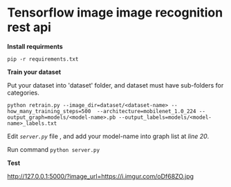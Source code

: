 # Tensorflow image image recognition rest api
**Install requirments**

`pip -r requirements.txt`

**Train your dataset**

Put your dataset into 'dataset' folder, and dataset must have sub-folders for categories.

    python retrain.py --image_dir=dataset/<dataset-name> --how_many_training_steps=500  --architecture=mobilenet_1.0_224 --output_graph=models/<model-name>.pb --output_labels=models/<model-name>_labels.txt

Edit  *`server.py`* file , and add your model-name into graph list at *line 20*.

Run command  `python server.py`

**Test**

http://127.0.0.1:5000/?image_url=https://i.imgur.com/oDf68ZO.jpg